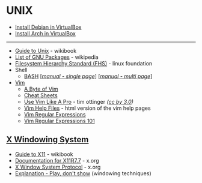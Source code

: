 # UNIX


* [Install Debian in VirtualBox](LINUX/Debian-vbox.md)
* [Install Arch in VirtualBox](LINUX/Arch-vbox.md)

---

* [Guide to Unix](https://en.wikibooks.org/wiki/Guide_to_Unix) - wikibook
* [List of GNU Packages](https://en.wikipedia.org/wiki/List_of_GNU_packages) - wikipedia
* [Filesystem Hierarchy Standard (FHS)](https://refspecs.linuxfoundation.org/fhs.shtml) - linux foundation
* Shell
  - [BASH](https://www.gnu.org/software/bash/) [[_manual - single page_]()] [[_manual - multi page_](https://www.gnu.org/software/bash/manual/html_node/index.html)]
* [Vim](https://www.vim.org/)
  - [A Byte of Vim](https://vim.swaroopch.com/byte-of-vim.pdf)
  - [Cheat Sheets](http://www.viemu.com/a_vi_vim_graphical_cheat_sheet_tutorial.html)
  - [Use Vim Like A Pro](https://archive.org/download/the7habitsofhighlyeffectivepeople_202001/Programming%20Books/Tim%20Ottinger%20-%20Vim%20Like%20A%20Pro.pdf) - tim ottinger _([cc by 3.0](https://creativecommons.org/licenses/by/3.0/))_
  - [Vim Help Files](https://vimhelp.org/) - html version of the vim help pages
  - [Vim Regular Expressions](http://web.archive.org/web/20050628074437id_/http://www.geocities.com/volontir/)
  - [Vim Regular Expressions 101](http://web.archive.org/web/20080910172519id_/http://larc.ee.nthu.edu.tw/~cthuang/vim/files/vim-regex/vim-regex.htm)


[X Windowing System](https://en.wikipedia.org/wiki/X_Window_System)
------------------

* [Guide to X11](https://en.wikibooks.org/wiki/Guide_to_X11) - wikibook
* [Documentation for X11R7.7](https://www.x.org/releases/X11R7.7/doc/) - x.org
* [X Window System Protocol](https://www.x.org/releases/current/doc/xproto/x11protocol.html) - x.org
* [Explanation - Play, don't show](https://magcius.github.io/xplain/article/) (windowing techniques)
